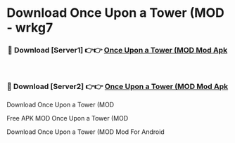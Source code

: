 # Download Once Upon a Tower (MOD - wrkg7



<div align="center">
<h3>🔴 Download [Server1] 👉👉 <a href="https://momento.my/?title=Once_Upon_a_Tower_(MOD">Once Upon a Tower (MOD Mod Apk</a></h3><br>

<h3>🔴 Download [Server2] 👉👉 <a href="https://momento.my/?title=Once_Upon_a_Tower_(MOD">Once Upon a Tower (MOD Mod Apk</a></h3>
</div>



Download Once Upon a Tower (MOD 

Free APK MOD Once Upon a Tower (MOD 

Download Once Upon a Tower (MOD Mod For Android
